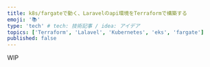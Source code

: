 ```yaml
---
title: k8s/fargateで動く、Laravelのapi環境をTerraformで構築する
emoji: '📚'
type: 'tech' # tech: 技術記事 / idea: アイデア
topics: ['Terraform', 'Lalavel', 'Kubernetes', 'eks', 'fargate']
published: false
---
```


WIP
